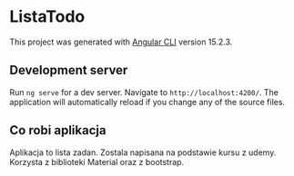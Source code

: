 # ListaTodo

This project was generated with [Angular CLI](https://github.com/angular/angular-cli) version 15.2.3.

## Development server

Run `ng serve` for a dev server. Navigate to `http://localhost:4200/`. The application will automatically reload if you change any of the source files.

## Co robi aplikacja

Aplikacja to lista zadan. Zostala napisana na podstawie kursu z udemy. Korzysta z biblioteki Material oraz z bootstrap.
